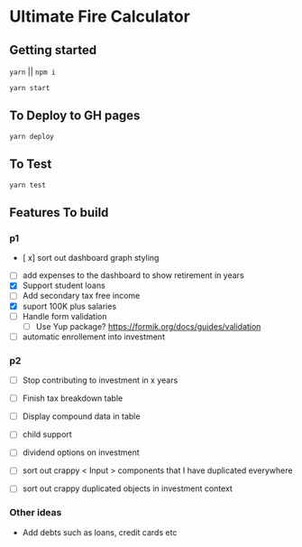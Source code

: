 
# Ultimate Fire Calculator

## Getting started

`yarn`  ||  `npm i`

`yarn start`


## To Deploy to GH pages 

`yarn deploy`

## To Test

`yarn test`


## Features To build

### p1

 - [ x] sort out dashboard graph styling
 - [ ] add expenses to the dashboard to show retirement in years
 - [x] Support student loans
 - [ ] Add secondary tax free income
 - [x] suport 100K plus salaries
 - [ ] Handle form validation
	 - [ ] Use Yup package? https://formik.org/docs/guides/validation
 - [ ] automatic enrollement into investment

### p2

 - [ ] Stop contributing  to investment in x years
 - [ ] Finish tax breakdown table
 - [ ] Display compound data in table
 - [ ] child support
 - [ ] dividend options on investment
 - [ ] sort out crappy < Input > components that I have duplicated
       everywhere
 - [ ] sort out crappy duplicated objects in investment context


### Other ideas
- Add debts such as loans, credit cards etc
